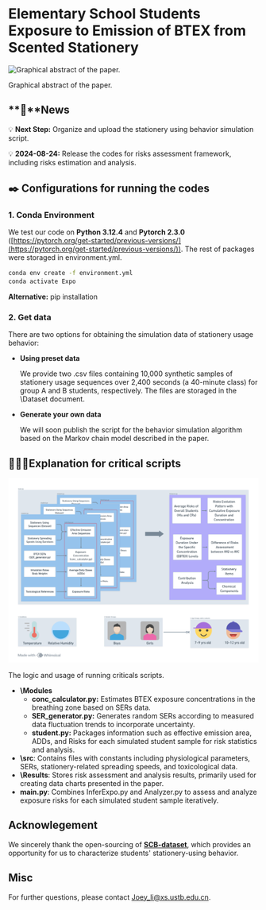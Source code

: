 # Elementary School Students Exposure to Emission of BTEX from Scented Stationery


![Graphical abstract of the paper.](Graphical_Abstract.png)

Graphical abstract of the paper.

## **📮**News


💡 **Next Step:**  Organize and upload the stationery using behavior simulation script.

💡 **2024-08-24:** Release the codes for risks assessment framework, including risks estimation and analysis.

## ✒️ Configurations for running the codes

### 1. Conda Environment

We test our code on **Python 3.12.4** and **Pytorch 2.3.0** ([https://pytorch.org/get-started/previous-versions/](https://pytorch.org/get-started/previous-versions/)).  The rest of packages were storaged in environment.yml.

```bash
conda env create -f environment.yml
conda activate Expo
```

**Alternative:** pip installation

### 2. Get data

There are two options for obtaining the simulation data of stationery usage behavior:

- **Using preset data**
    
    We provide two .csv files containing 10,000 synthetic samples of stationery usage sequences over 2,400 seconds (a 40-minute class) for group A and B students, respectively. The files are storaged in the \Dataset document.
    
- **Generate your own data**
    
    We will soon publish the script for the behavior simulation algorithm based on the Markov chain model described in the paper.
    

## 🏃🏻‍♂️Explanation for critical scripts
![The logic and usage of running criticals scripts.](Critical_Scripts.png)

The logic and usage of running criticals scripts.

- **\Modules**
    - **conc_calculator.py:** Estimates BTEX exposure concentrations in the breathing zone based on SERs data.
    - **SER_generator.py:** Generates random SERs according to measured data fluctuation trends to incorporate uncertainty.
    - **student.py:** Packages information such as effective emission area, ADDs, and Risks for each simulated student sample for risk statistics and analysis.
- **\src**: Contains files with constants including physiological parameters, SERs, stationery-related spreading speeds, and toxicological data.
- **\Results**: Stores risk assessment and analysis results, primarily used for creating data charts presented in the paper.
- **main.py**: Combines InferExpo.py and Analyzer.py to assess and analyze exposure risks for each simulated student sample iteratively.

## **Acknowlegement**


We sincerely thank the open-sourcing of [**SCB-dataset**](https://github.com/Whiffe/SCB-dataset), which provides an opportunity for us to characterize students' stationery-using behavior.

## Misc

For further questions, please contact [Joey_li@xs.ustb.edu.cn](mailto:Joey_li@xs.ustb.edu.cn).
